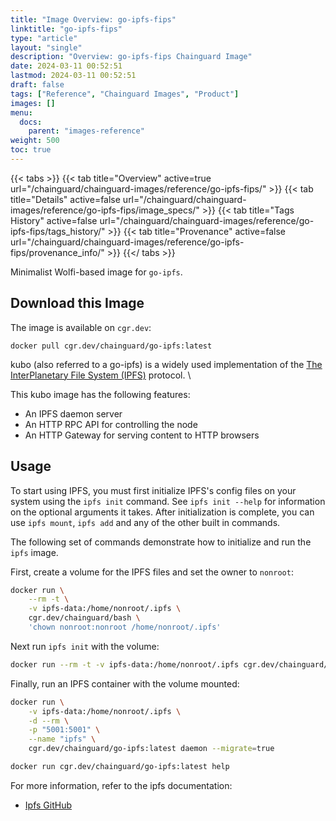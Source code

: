 ```yaml
---
title: "Image Overview: go-ipfs-fips"
linktitle: "go-ipfs-fips"
type: "article"
layout: "single"
description: "Overview: go-ipfs-fips Chainguard Image"
date: 2024-03-11 00:52:51
lastmod: 2024-03-11 00:52:51
draft: false
tags: ["Reference", "Chainguard Images", "Product"]
images: []
menu: 
  docs: 
    parent: "images-reference"
weight: 500
toc: true
---
```


{{< tabs >}}
{{< tab title="Overview" active=true url="/chainguard/chainguard-images/reference/go-ipfs-fips/" >}}
{{< tab title="Details" active=false url="/chainguard/chainguard-images/reference/go-ipfs-fips/image_specs/" >}}
{{< tab title="Tags History" active=false url="/chainguard/chainguard-images/reference/go-ipfs-fips/tags_history/" >}}
{{< tab title="Provenance" active=false url="/chainguard/chainguard-images/reference/go-ipfs-fips/provenance_info/" >}}
{{</ tabs >}}



<!--overview:start-->
Minimalist Wolfi-based image for `go-ipfs`.
<!--overview:end-->

<!--getting:start-->
## Download this Image
The image is available on `cgr.dev`:

```
docker pull cgr.dev/chainguard/go-ipfs:latest
```
<!--getting:end-->

<!--body:start-->

kubo (also referred to a go-ipfs) is a widely used implementation of the [The InterPlanetary File System (IPFS)](https://docs.ipfs.io/) protocol. \

This kubo image has the following features:
* An IPFS daemon server
* An HTTP RPC API for controlling the node
* An HTTP Gateway for serving content to HTTP browsers

## Usage

To start using IPFS, you must first initialize IPFS's config files on your system using the `ipfs init` command.
See `ipfs init --help` for information on the optional arguments it takes. After initialization is complete, you can use `ipfs mount`, `ipfs add` and any of the other built in commands.

The following set of commands demonstrate how to initialize and run the `ipfs` image.

First, create a volume for the IPFS files and set the owner to `nonroot`:
```bash
docker run \
    --rm -t \
    -v ipfs-data:/home/nonroot/.ipfs \
    cgr.dev/chainguard/bash \
    'chown nonroot:nonroot /home/nonroot/.ipfs'
```

Next run `ipfs init` with the volume:

```bash
docker run --rm -t -v ipfs-data:/home/nonroot/.ipfs cgr.dev/chainguard/go-ipfs:latest init
```

Finally, run an IPFS container with the volume mounted:

```bash
docker run \
    -v ipfs-data:/home/nonroot/.ipfs \
    -d --rm \
    -p "5001:5001" \
    --name "ipfs" \
    cgr.dev/chainguard/go-ipfs:latest daemon --migrate=true
```


```bash
docker run cgr.dev/chainguard/go-ipfs:latest help
```

For more information, refer to the ipfs documentation:
- [Ipfs GitHub](https://github.com/ipfs/kubo)
<!--body:end-->

